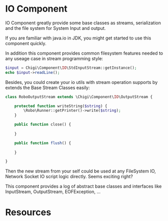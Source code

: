 IO Component
=================

IO Component greatly provide some base classes as streams, serialization and the file system for System Input and output. 

If you are familiar with java.io in JDK, you might get started to use this component quickly.

In addition this component provides common filesystem features needed to any useage case in stream programming style:

```php
$input = Chigi\Component\IO\StdInputStream::getInstance();
echo $input->readLine();
```

Besides, you could create your io utils with stream operation supports by extends the Base Stream Classes easily:

```php
class RoboOutputStream extends \Chigi\Component\IO\OutputStream {

    protected function writeString($string) {
        \Robo\Runner::getPrinter()->write($string);
    }

    public function close() {
        
    }

    public function flush() {
        
    }

}
```

Then the new stream from your self could be used at any FileSystem IO, Network Socket IO script logic directly. Seems exciting right?

This component provides a log of abstract base classes and interfaces like InputStream, OutputStream, EOFException, ...

# Resources

<!-- [The Console Component](http://symfony.com/doc/current/components/console.html) -->